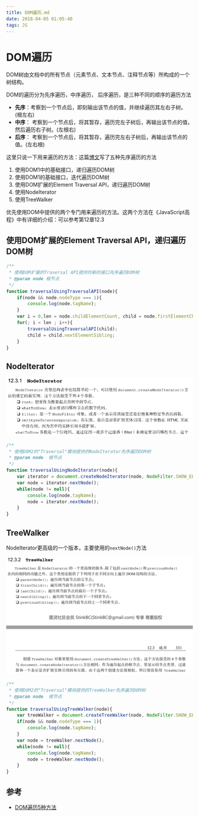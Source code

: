 ```yaml
---
title: DOM遍历.md
date: 2018-04-05 01:05:40
tags: JS
---
```


# DOM遍历
DOM树由文档中的所有节点（元素节点、文本节点、注释节点等）所构成的一个树结构。

DOM的遍历分为先序遍历，中序遍历， 后序遍历，是三种不同的顺序的遍历方法

- **先序**：考察到一个节点后，即刻输出该节点的值，并继续遍历其左右子树。(根左右)
- **中序**： 考察到一个节点后，将其暂存，遍历完左子树后，再输出该节点的值，然后遍历右子树。(左根右)
- **后序**： 考察到一个节点后，将其暂存，遍历完左右子树后，再输出该节点的值。(左右根)

这里只说一下用来遍历的方法：这篇[博文](http://www.cnblogs.com/tracylin/p/5220867.html)写了五种先序遍历的方法

1. 使用DOM1中的基础接口，递归遍历DOM树
2. 使用DOM1的基础接口，迭代遍历DOM树
3. 使用DOM扩展的Element Traversal API，递归遍历DOM树
4. 使用NodeIterator
5. 使用TreeWalker

优先使用DOM中提供的两个专门用来遍历的方法。这两个方法在《JavaScript高程》中有详细的介绍：可以参考第12章12.3

## 使用DOM扩展的Element Traversal API，递归遍历DOM树

```js
/**
 * 使用DOM扩展的Traversal API提供的新的接口先序遍历DOM树
 * @param node 根节点
 */
function traversalUsingTraversalAPI(node){
    if(node && node.nodeType === 1){
        console.log(node.tagName);
    }
    var i = 0,len = node.childElementCount, child = node.firstElementChild;
    for(; i < len ; i++){
        traversalUsingTraversalAPI(child);
        child = child.nextElementSibling;
    }
}
```

## NodeIterator

![](/assets/traversal1.png)

```js
/**
 * 使用DOM2的"Traversal"模块提供的NodeIterator先序遍历DOM树
 * @param node  根节点
 */
function traversalUsingNodeIterator(node){
    var iterator = document.createNodeIterator(node, NodeFilter.SHOW_ELEMENT,null,false);
    var node = iterator.nextNode();
    while(node != null){
        console.log(node.tagName);
        node = iterator.nextNode();
    }
}
```

## TreeWalker

NodeIterator更高级的一个版本，主要使用的`nextNode()`方法

![](/assets/traversal2.png)

```js
/**
 * 使用DOM2的"Traversal"模块提供的TreeWalker先序遍历DOM树
 * @param node  根节点
 */
function traversalUsingTreeWalker(node){
    var treeWalker = document.createTreeWalker(node, NodeFilter.SHOW_ELEMENT,null,false);
    if(node && node.nodeType === 1){
        console.log(node.tagName);
    }
    var node = treeWalker.nextNode();
    while(node != null){
        console.log(node.tagName);
        node = treeWalker.nextNode();
    }
}
```





## 参考
- [DOM遍历5种方法](http://www.cnblogs.com/tracylin/p/5220867.html)